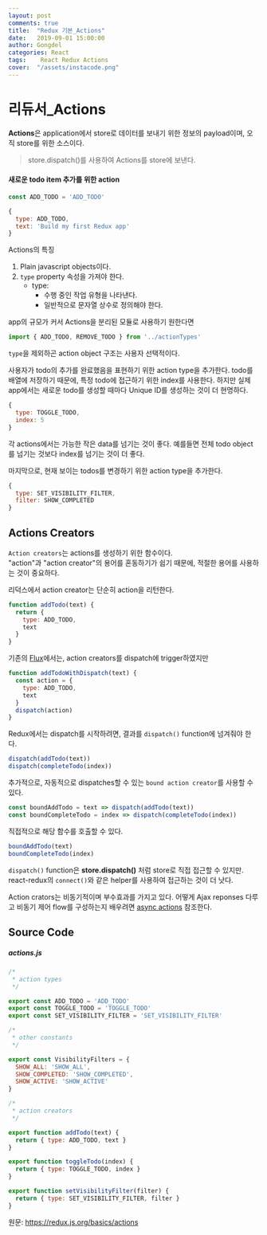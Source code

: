 ```yaml
---
layout: post
comments: true
title:  "Redux 기본_Actions"
date:   2019-09-01 15:00:00
author: Gongdel
categories: React
tags:	 React Redux Actions
cover:  "/assets/instacode.png"
---
```

# 리듀서_Actions
**Actions**은 application에서 store로 데이터를 보내기 위한 정보의 payload이며, 오직 store를 위한 소스이다.  
> store.dispatch()를 사용하여 Actions를 store에 보낸다.  

#### 새로운 todo item 추가를 위한 action
~~~js
const ADD_TODO = 'ADD_TODO'
~~~
~~~js
{
  type: ADD_TODO,
  text: 'Build my first Redux app'
}
~~~
Actions의 특징
1. Plain javascript objects이다.
2. `type` property 속성을 가져야 한다.
	+ type: 
		+ 수행 중인 작업 유형을 나타낸다.
		+ 일반적으로 문자열 상수로 정의해야 한다.

app의 규모가 커서 Actions을 분리된 모듈로 사용하기 원한다면
~~~js
import { ADD_TODO, REMOVE_TODO } from '../actionTypes'
~~~
`type`을 제외하곤 action object 구조는 사용자 선택적이다. 

사용자가 todo의 추가를 완료했음을 표현하기 위한 action type을 추가한다. 
todo를 배열에 저장하기 때문에, 특정 todo에 접근하기 위한 index를 사용한다. 하지만 실제 app에서는 새로운 todo를 생성할 때마다 Unique ID를 생성하는 것이 더 현명하다.
~~~js
{
  type: TOGGLE_TODO,
  index: 5
}
~~~
각 actions에서는 가능한 작은 data를 넘기는 것이 좋다. 예를들면 전체 todo object를 넘기는 것보다 index를 넘기는 것이 더 좋다.  

마지막으로, 현재 보이는 todos를 변경하기 위한 action type을 추가한다.
~~~js
{
  type: SET_VISIBILITY_FILTER,
  filter: SHOW_COMPLETED
}
~~~

## Actions Creators
`Action creators`는 actions를 생성하기 위한 함수이다.  
"action"과 "action creator"의 용어를 혼동하기가 쉽기 때문에, 적절한 용어를 사용하는 것이 중요하다.  

리덕스에서 action creator는 단순히 action을 리턴한다.
~~~js
function addTodo(text) {
  return {
    type: ADD_TODO,
    text
  }
}
~~~
기존의 [Flux](http://facebook.github.io/flux/)에서는, action creators를 dispatch에 trigger하였지만
~~~js
function addTodoWithDispatch(text) {
  const action = {
    type: ADD_TODO,
    text
  }
  dispatch(action)
}
~~~
Redux에서는 dispatch를 시작하려면, 결과를 `dispatch()` function에 넘겨줘야 한다.
~~~js
dispatch(addTodo(text))
dispatch(completeTodo(index))
~~~
추가적으로, 자동적으로 dispatches할 수 있는 `bound action creator`를 사용할 수 있다.
~~~js
const boundAddTodo = text => dispatch(addTodo(text))
const boundCompleteTodo = index => dispatch(completeTodo(index))
~~~
직접적으로 해당 함수를 호출할 수 있다.
~~~js
boundAddTodo(text)
boundCompleteTodo(index)
~~~
`dispatch()` function은 **store.dispatch()** 처럼 store로 직접 접근할 수 있지만. react-redux의 `connect()`와 같은 helper를 사용하여 접근하는 것이 더 낫다.

Action crators는 비동기적이며 부수효과를 가지고 있다. 어떻게 Ajax reponses 다루고 비동기 제어 flow를 구성하는지 배우려면 [async actions](https://redux.js.org/advanced/async-actions) 참조한다.

## Source Code
##### actions.js
~~~js
/*
 * action types
 */

export const ADD_TODO = 'ADD_TODO'
export const TOGGLE_TODO = 'TOGGLE_TODO'
export const SET_VISIBILITY_FILTER = 'SET_VISIBILITY_FILTER'

/*
 * other constants
 */

export const VisibilityFilters = {
  SHOW_ALL: 'SHOW_ALL',
  SHOW_COMPLETED: 'SHOW_COMPLETED',
  SHOW_ACTIVE: 'SHOW_ACTIVE'
}

/*
 * action creators
 */

export function addTodo(text) {
  return { type: ADD_TODO, text }
}

export function toggleTodo(index) {
  return { type: TOGGLE_TODO, index }
}

export function setVisibilityFilter(filter) {
  return { type: SET_VISIBILITY_FILTER, filter }
}
~~~

원문: <https://redux.js.org/basics/actions> 
